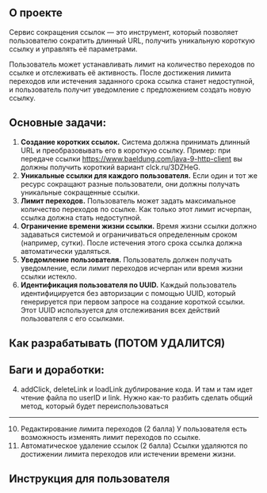## О проекте
Сервис сокращения ссылок — это инструмент, который позволяет пользователю сократить длинный URL, 
получить уникальную короткую ссылку и управлять её параметрами.

Пользователь может устанавливать лимит на количество переходов по ссылке и отслеживать её активность. 
После достижения лимита переходов или истечения заданного срока ссылка станет недоступной, 
и пользователь получит уведомление с предложением создать новую ссылку.

## Основные задачи:

1. **Создание коротких ссылок.** Система должна принимать длинный URL и преобразовывать его в короткую ссылку. 
Пример: при передаче ссылки https://www.baeldung.com/java-9-http-client вы должны получить короткий вариант clck.ru/3DZHeG.
2. **Уникальные ссылки для каждого пользователя.** 
Если один и тот же ресурс сокращают разные пользователи, они должны получать уникальные сокращенные ссылки.
3. **Лимит переходов.** Пользователь может задать максимальное количество переходов по ссылке. 
Как только этот лимит исчерпан, ссылка должна стать недоступной.
4. **Ограничение времени жизни ссылки.** Время жизни ссылки должно задаваться системой и ограничиваться определенным сроком (например, сутки). 
После истечения этого срока ссылка должна автоматически удаляться.
5. **Уведомление пользователя.** Пользователь должен получать уведомление, если лимит переходов исчерпан или время жизни ссылки истекло.
6. **Идентификация пользователя по UUID.** 
Каждый пользователь идентифицируется без авторизации с помощью UUID, который генерируется при первом запросе на создание короткой ссылки. 
Этот UUID используется для отслеживания всех действий пользователя с его ссылками.

## Как разрабатывать (ПОТОМ УДАЛИТСЯ)


## Баги и доработки:

4. addClick, deleteLink и loadLink дублирование кода. И там и там идет чтение файла по userID и link. Нужно как-то разбить сделать общий метод, который будет переиспользоваться

-------------
10. Редактирование лимита переходов (2 балла)
У пользователя есть возможность изменять лимит переходов по ссылке.
11. Автоматическое удаление ссылок (2 балла)
Ссылки удаляются по достижении лимита переходов или истечении времени жизни.

## Инструкция для пользователя